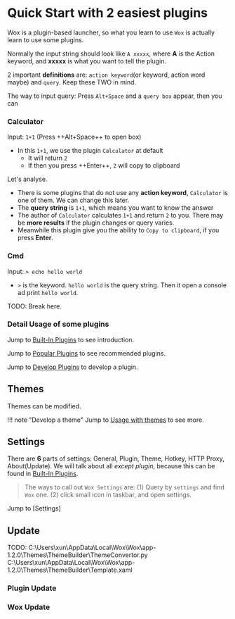 # Quick Start with 2 easiest plugins

Wox is a plugin-based launcher, so what you learn to use `Wox` is actually learn to use some plugins.

Normally the input string should look like `A xxxxx`, where **A** is the Action keyword, and **xxxxx** is what you want to tell the plugin.

2 important **definitions** are: `action keyword`(or keyword, action word maybe) and `query`. Keep these TWO in mind.

The way to input query: Press `Alt+Space` and a `query box` appear, then you can 


### Calculator

Input: `1+1` (Press ++Alt+Space++ to open box)

- In this `1+1`, we use the plugin `Calculator` at default
    - It will return `2`
    - If then you press ++Enter++, `2` will copy to clipboard

Let's analyse.

- There is some plugins that do not use any **action keyword**, `Calculator` is one of them. We can change this later.
- The **query string** is `1+1`, which means you want to know the answer
- The author of `Calculator` calculates `1+1` and return `2` to you. There may be **more results** if the plugin changes or query varies.
- Meanwhile this plugin give you the ability to `Copy to clipboard`, if you press **Enter**.

### Cmd

Input: `> echo hello world`

- `>` is the keyword. `hello world` is the query string. Then it open a console ad print `hello world`.

TODO: Break here.

### Detail Usage of some plugins

Jump to [Built-In Plugins](plugins.md) to see introduction.

Jump to [Popular Plugins](plugins/popular.md) to see recommended plugins.

Jump to [Develop Plugins](plugins/develop.md) to develop a plugin.

## Themes

Themes can be modified.

!!! note "Develop a theme"
    Jump to [Usage with themes](themes.md) to see more.

## Settings

There are **6** parts of settings: General, Plugin, Theme, Hotkey, HTTP Proxy, About(Update). We will talk about all *except plugin*, because this can be found in [Built-In Plugins](plugins.md).

> The ways to call out `Wox Settings` are:
  (1) Query by `settings` and find `Wox` one.
  (2) click small icon in taskbar, and open settings.

Jump to [Settings]

## Update
TODO:
C:\Users\xun\AppData\Local\Wox\Wox\app-1.2.0\Themes\ThemeBuilder\ThemeConvertor.py
C:\Users\xun\AppData\Local\Wox\Wox\app-1.2.0\Themes\ThemeBuilder\Template.xaml
### Plugin Update

### Wox Update
